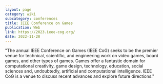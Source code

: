 ```yaml
---
layout: page
category: wiki
subcategory: conferences
title: IEEE Conference on Games
publication: Web
link: https://2023.ieee-cog.org/
date: 2022-11-20
---
```


"The annual IEEE Conference on Games (IEEE CoG) seeks to be the premier venue for technical, scientific, and engineering work on video games, board games, and other types of games. Games offer a fantastic domain for computational creativity, game design, technology, education, social sciences and, undoubtedly, artificial and computational intelligence. IEEE CoG is a venue to discuss recent advances and explore future directions."
